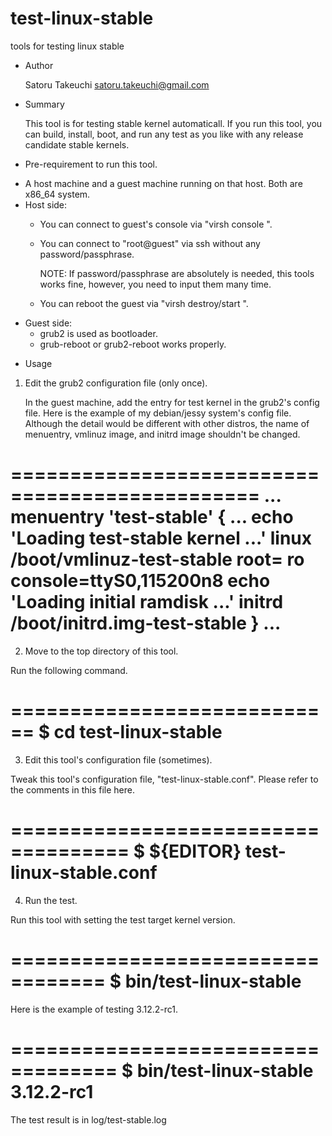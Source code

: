 test-linux-stable
=================

tools for testing linux stable

* Author

  Satoru Takeuchi <satoru.takeuchi@gmail.com>

* Summary

  This tool is for testing stable kernel automaticall. If you run
  this tool, you can build, install, boot, and run any test as you
  like with any release candidate stable kernels.

* Pre-requirement to run this tool.

 - A host machine and a guest machine running on that host.
   Both are x86_64 system.
 - Host side:
   - You can connect to guest's console via
     "virsh console <guest name>".
   - You can connect to "root@guest" via ssh without any
     password/passphrase.

       NOTE:
       If password/passphrase are absolutely is needed,
       this tools works fine, however, you need to input
       them many time.
   - You can reboot the guest via
     "virsh destroy/start <guest name>".
 - Guest side:
   - grub2 is used as bootloader.
   - grub-reboot or grub2-reboot works properly.

* Usage

1. Edit the grub2 configuration file (only once).

   In the guest machine, add the entry for test kernel in the
   grub2's config file. Here is the example of my debian/jessy
   system's config file. Although the detail would be different
   with other distros, the name of menuentry, vmlinuz image,
   and initrd image shouldn't be changed.
   
===============================================
...
menuentry 'test-stable' {
        ...
        echo    'Loading test-stable kernel ...'
        linux   /boot/vmlinuz-test-stable root=<root device> ro console=ttyS0,115200n8
        echo    'Loading initial ramdisk ...'
        initrd  /boot/initrd.img-test-stable
}
...
===============================================

2. Move to the top directory of this tool.

  Run the following command.

============================
$ cd test-linux-stable
============================

3. Edit this tool's configuration file (sometimes).

  Tweak this tool's configuration file, "test-linux-stable.conf".
  Please refer to the comments in this file here.

====================================
$ ${EDITOR} test-linux-stable.conf
====================================

4. Run the test.

  Run this tool with setting the test target kernel version.

==================================
$ bin/test-linux-stable <version>
==================================

  Here is the example of testing 3.12.2-rc1.

===================================
$ bin/test-linux-stable 3.12.2-rc1
===================================

  The test result is in log/test-stable.log
